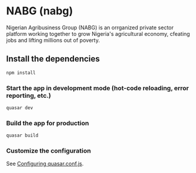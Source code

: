 # NABG (nabg)

Nigerian Agribusiness Group (NABG) is an orrganized private sector platform working together to grow Nigeria's agricultural economy, cfeating jobs and lifting millions out of poverty.

## Install the dependencies
```bash
npm install
```

### Start the app in development mode (hot-code reloading, error reporting, etc.)
```bash
quasar dev
```


### Build the app for production
```bash
quasar build
```

### Customize the configuration
See [Configuring quasar.conf.js](https://quasar.dev/quasar-cli/quasar-conf-js).
